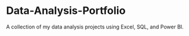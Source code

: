 # Data-Analysis-Portfolio
A collection of my data analysis projects using Excel, SQL, and Power BI.
